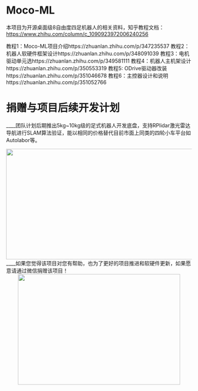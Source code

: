 # Moco-ML
本项目为开源桌面级8自由度四足机器人的相关资料，知乎教程文档：https://www.zhihu.com/column/c_1090923972006240256 </div>

教程1：Moco-ML项目介绍https://zhuanlan.zhihu.com/p/347235537</div>
教程2：机器人软硬件框架设计https://zhuanlan.zhihu.com/p/348091039</div>
教程3：电机驱动单元选https://zhuanlan.zhihu.com/p/349581111</div>
教程4：机器人主机架设计https://zhuanlan.zhihu.com/p/350553319</div>
教程5: ODrive驱动器改装https://zhuanlan.zhihu.com/p/351046678</div>
教程6：主控器设计和说明https://zhuanlan.zhihu.com/p/351052766</div>

# 捐赠与项目后续开发计划
____团队计划后期推出5kg~10kg级的足式机器人开发底盘，支持RPlidar激光雷达导航进行SLAM算法验证，能以相同的价格替代目前市面上同类的四轮小车平台如Autolabor等。
 <div align=center><img width="800" height="300" src="https://github.com/golaced/OLDX-FC_QUADRUPED_QUADROTOR/blob/rmd/support_file/img_file1/r1.jpg"/></div>
____如果您觉得该项目对您有帮助，也为了更好的项目推进和软硬件更新，如果愿意请通过微信捐赠该项目！
<div align=center><img width="440" height="300" src="https://github.com/golaced/OLDX_DRONE_SIM/blob/master/support_file/img_file/pay.png"/></div>
